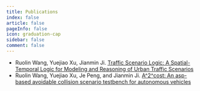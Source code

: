 ```yaml
---
title: Publications
index: false
article: false
pageInfo: false
icon: graduation-cap
sidebar: false
comment: false
---
```


- Ruolin Wang, Yuejiao Xu, Jianmin Ji. [Traffic Scenario Logic: A Spatial-Temporal Logic for Modeling and Reasoning of Urban Traffic Scenarios](./TSL.md)
- Ruolin Wang, Yuejiao Xu, Je Peng, and Jianmin Ji. [A^2^cost: An asp-based avoidable collision scenario testbench for autonomous vehicles](./A2Cost.md)
